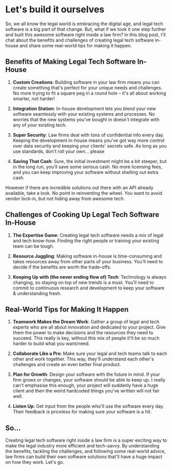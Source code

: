# Let's build it ourselves

So, we all know the legal world is embracing the digital age, and legal tech software is a big part of that change. But, what if we took it one step further and built this awesome software right inside a law firm? In this blog post, I'll chat about the benefits and challenges of creating legal tech software in-house and share some real-world tips for making it happen.

## Benefits of Making Legal Tech Software In-House

1. **Custom Creations**: Building software in your law firm means you can create something that's perfect for your unique needs and challenges. No more trying to fit a square peg in a round hole – it's all about working smarter, not harder!

2. **Integration Station**: In-house development lets you blend your new software seamlessly with your existing systems and processes. No worries that the new systems you've bought in doesn't integrate with any of your existing tech.

3. **Super Security**: Law firms deal with tons of confidential info every day. Keeping the development in-house means you've got way more control over data security and keeping your clients' secrets safe. As long as you use standards, don't roll your own... please

4. **Saving That Cash**: Sure, the initial investment might be a bit steeper, but in the long run, you'll save some serious cash. No more licensing fees, and you can keep improving your software without shelling out extra cash. 

However if there are incredible solutions out there with an API already available, take a look. No point in reinventing the wheel. You want to avoid vendor lock-in, but not hiding away from awesome tech.

## Challenges of Cooking Up Legal Tech Software In-House

1. **The Expertise Game**: Creating legal tech software needs a mix of legal and tech know-how. Finding the right people or training your existing team can be tough.

2. **Resource Juggling**: Making software in-house is time-consuming and takes resources away from other parts of your business. You'll need to decide if the benefits are worth the trade-offs.

3. **Keeping Up with (the never ending flow of) Tech**: Technology is always changing, so staying on top of new trends is a must. You'll need to commit to continuous research and development to keep your software & understanding fresh.

## Real-World Tips for Making It Happen

1. **Teamwork Makes the Dream Work**: Gather a group of legal and tech experts who are all about innovation and dedicated to your project. Give them the power to make decisions and the resources they need to succeed. This really is key, without this mix of people it'll be so much harder to build what you want/need.

2. **Collaborate Like a Pro**: Make sure your legal and tech teams talk to each other and work together. This way, they'll understand each other's challenges and create an even better final product.

3. **Plan for Growth**: Design your software with the future in mind. If your firm grows or changes, your software should be able to keep up. I really can't emphasise this enough, your project will suddenly have a huge client and then the weird hardcoded things you've written will not fair well.

4. **Listen Up**: Get input from the people who'll use the software every day. Their feedback is priceless for making sure your software is a hit.

## So...

Creating legal tech software right inside a law firm is a super exciting way to make the legal industry more efficient and tech-savvy. By understanding the benefits, tackling the challenges, and following some real-world advice, law firms can build their own software solutions that'll have a huge impact on how they work. Let's go.
